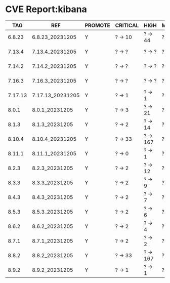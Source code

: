 # CVE Report:kibana
|   TAG   |       REF        | PROMOTE | CRITICAL |   HIGH   |  MEDIUM  |   LOW    | UNKNOWN |
|---------|------------------|---------|----------|----------|----------|----------|---------|
| 6.8.23  | 6.8.23_20231205  | Y       | ? -> 10  | ? -> 44  | ? -> 484 | ? -> 555 | ? -> 0  |
| 7.13.4  | 7.13.4_20231205  | Y       | ? -> ?   | ? -> ?   | ? -> ?   | ? -> ?   | ? -> ?  |
| 7.14.2  | 7.14.2_20231205  | Y       | ? -> ?   | ? -> ?   | ? -> ?   | ? -> ?   | ? -> ?  |
| 7.16.3  | 7.16.3_20231205  | Y       | ? -> ?   | ? -> ?   | ? -> ?   | ? -> ?   | ? -> ?  |
| 7.17.13 | 7.17.13_20231205 | Y       | ? -> 1   | ? -> 1   | ? -> 8   | ? -> 18  | ? -> 0  |
| 8.0.1   | 8.0.1_20231205   | Y       | ? -> 3   | ? -> 21  | ? -> 21  | ? -> 21  | ? -> 0  |
| 8.1.3   | 8.1.3_20231205   | Y       | ? -> 2   | ? -> 14  | ? -> 24  | ? -> 21  | ? -> 0  |
| 8.10.4  | 8.10.4_20231205  | Y       | ? -> 33  | ? -> 167 | ? -> 549 | ? -> 561 | ? -> 0  |
| 8.11.1  | 8.11.1_20231205  | Y       | ? -> 0   | ? -> 1   | ? -> 7   | ? -> 18  | ? -> 0  |
| 8.2.3   | 8.2.3_20231205   | Y       | ? -> 2   | ? -> 12  | ? -> 22  | ? -> 21  | ? -> 0  |
| 8.3.3   | 8.3.3_20231205   | Y       | ? -> 2   | ? -> 9   | ? -> 23  | ? -> 21  | ? -> 0  |
| 8.4.3   | 8.4.3_20231205   | Y       | ? -> 2   | ? -> 7   | ? -> 20  | ? -> 20  | ? -> 0  |
| 8.5.3   | 8.5.3_20231205   | Y       | ? -> 2   | ? -> 6   | ? -> 20  | ? -> 20  | ? -> 0  |
| 8.6.2   | 8.6.2_20231205   | Y       | ? -> 2   | ? -> 4   | ? -> 17  | ? -> 20  | ? -> 0  |
| 8.7.1   | 8.7.1_20231205   | Y       | ? -> 2   | ? -> 2   | ? -> 14  | ? -> 20  | ? -> 0  |
| 8.8.2   | 8.8.2_20231205   | Y       | ? -> 33  | ? -> 167 | ? -> 549 | ? -> 561 | ? -> 0  |
| 8.9.2   | 8.9.2_20231205   | Y       | ? -> 1   | ? -> 1   | ? -> 10  | ? -> 19  | ? -> 0  |

